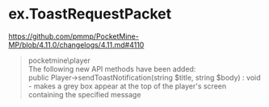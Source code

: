 # ex.ToastRequestPacket

https://github.com/pmmp/PocketMine-MP/blob/4.11.0/changelogs/4.11.md#4110
> pocketmine\player  
The following new API methods have been added:  
public Player->sendToastNotification(string $title, string $body) : void - makes a grey box appear at the top of the player's screen containing the specified message
